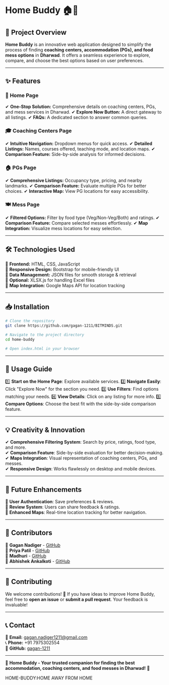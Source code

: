 # Home Buddy 🏠🎯



## 🚀 Project Overview

**Home Buddy** is an innovative web application designed to simplify the process of finding **coaching centers, accommodation (PGs), and food mess options** in **Dharwad**. It offers a seamless experience to explore, compare, and choose the best options based on user preferences.

---

## ✨ Features

### 🏡 **Home Page**

✔ **One-Stop Solution:** Comprehensive details on coaching centers, PGs, and mess services in Dharwad.
✔ **Explore Now Button:** A direct gateway to all listings.
✔ **FAQs:** A dedicated section to answer common queries.

### 🎓 **Coaching Centers Page**

✔ **Intuitive Navigation:** Dropdown menus for quick access.
✔ **Detailed Listings:** Names, courses offered, teaching mode, and location maps.
✔ **Comparison Feature:** Side-by-side analysis for informed decisions.

### 🏠 **PGs Page**

✔ **Comprehensive Listings:** Occupancy type, pricing, and nearby landmarks.
✔ **Comparison Feature:** Evaluate multiple PGs for better choices.
✔ **Interactive Map:** View PG locations for easy accessibility.

### 🍽 **Mess Page**

✔ **Filtered Options:** Filter by food type (Veg/Non-Veg/Both) and ratings.
✔ **Comparison Feature:** Compare selected messes effortlessly.
✔ **Map Integration:** Visualize mess locations for easy selection.

---

## 🛠️ Technologies Used

🔹 **Frontend:** HTML, CSS, JavaScript\
🔹 **Responsive Design:** Bootstrap for mobile-friendly UI\
🔹 **Data Management:** JSON files for smooth storage & retrieval\
🔹 **Optional:** XLSX.js for handling Excel files\
🔹 **Map Integration:** Google Maps API for location tracking

---

## 📥 Installation

```bash
# Clone the repository
git clone https://github.com/gagan-1211/BITMINDS.git

# Navigate to the project directory
cd home-buddy

# Open index.html in your browser
```

---

## 🎯 Usage Guide

1️⃣ **Start on the Home Page**: Explore available services.
2️⃣ **Navigate Easily**: Click "Explore Now" for the section you need.
3️⃣ **Use Filters**: Find options matching your needs.
4️⃣ **View Details**: Click on any listing for more info.
5️⃣ **Compare Options**: Choose the best fit with the side-by-side comparison feature.

---

## 💡 Creativity & Innovation

✔ **Comprehensive Filtering System**: Search by price, ratings, food type, and more.\
✔ **Comparison Feature**: Side-by-side evaluation for better decision-making.\
✔ **Maps Integration**: Visual representation of coaching centers, PGs, and messes.\
✔ **Responsive Design**: Works flawlessly on desktop and mobile devices.

---

## 🔮 Future Enhancements

🔹 **User Authentication**: Save preferences & reviews.\
🔹 **Review System**: Users can share feedback & ratings.\
🔹 **Enhanced Maps**: Real-time location tracking for better navigation.

---

## 👥 Contributors

🚀 **Gagan Nadiger** - [GitHub](https://github.com/gagan-1211)\
🚀 **Priya Patil** - [GitHub](https://github.com/patilpriyaa)\
🚀 **Madhuri** - [GitHub](https://github.com/madhurii16)\
🚀 **Abhishek Ankalkoti** - [GitHub](https://github.com/Abhi-Ankalkoti)

---

## 🤝 Contributing

We welcome contributions! 🚀 If you have ideas to improve Home Buddy, feel free to **open an issue** or **submit a pull request**. Your feedback is invaluable!

---

## 📞 Contact

📧 **Email:** [gagan.nadiger1211@gmail.com](mailto\:gagan.nadiger1211@gmail.com)\
📞 **Phone:** +91 7975302554\
🐙 **GitHub:** [gagan-1211](https://github.com/gagan-1211)

---

🌟 **Home Buddy - Your trusted companion for finding the best accommodation, coaching centers, and food messes in Dharwad!** 🌟

HOME-BUDDY\:HOME AWAY FROM HOME

